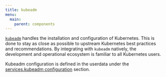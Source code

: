 ```yaml
---
title: kubeadm
menu:
  main:
    parent: components
---
```


[`kubeadm`](https://github.com/kubernetes/kubernetes/tree/master/cmd/kubeadm) handles the installation and configuration of Kubernetes. This is done to stay as close as possible to upstream Kubernetes best practices and recommendations. By integrating with `kubeadm` natively, the development and operational ecosystem is familiar to all Kubernetes users.

Kubeadm configuration is defined in the userdata under the [services.kubeadm configuration](/configuration/services/kubeadm) section.

